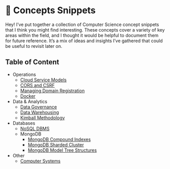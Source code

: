 # 📓 Concepts Snippets

Hey! I’ve put together a collection of Computer Science concept snippets that I think you might find interesting. These
concepts cover a variety of key areas within the field, and I thought it would be helpful to document them for future 
reference. It’s a mix of ideas and insights I’ve gathered that could be useful to revisit later on.

## Table of Content

- Operations
    - [Cloud Service Models](ops/cloud-service-models/cloud-service-models.md)
    - [CORS and CSRF](ops/cors-and-csrf/cors-and-csrf.md)
    - [Managing Domain Registration](ops/managing-domain-registration/managing-domain-registration.md)
    - [Docker](ops/docker/docker.md)
- Data & Analytics
    - [Data Governance](data-analytics/data-governance/data-governance.md)
    - [Data Warehousing](data-analytics/data-warehousing/data-warehousing.md)
    - [Kimball Methodology](data-analytics/kimball-methodology/kimball-methodology.md)
- Databases
    - [NoSQL DBMS](./nosql-dbms/nosql-dbms.md)
    - MongoDB
        - [MongoDB Compound Indexes](mongodb/compound-index/mongodb-compound-index.md)
        - [MongoDB Sharded Cluster](mongodb/sharded-cluster/mongodb-sharded-cluster.md)
        - [MongoDB Model Tree Structures](mongodb/model-tree-structures/model-tree-structures.md)
- Other
  - [Computer Systems](./computer-systems/computer-systems.md)
